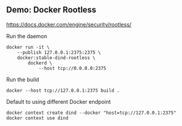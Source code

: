 ## Demo: Docker Rootless

https://docs.docker.com/engine/security/rootless/

Run the daemon

```plaintext
docker run -it \
    --publish 127.0.0.1:2375:2375 \
    docker:stable-dind-rootless \
        dockerd \
            --host tcp://0.0.0.0:2375
```

Run the build

```plaintext
docker --host tcp://127.0.0.1:2375 build .
```

Default to using different Docker endpoint

```plaintext
docker context create dind --docker "host=tcp://127.0.0.1:2375"
docker context use dind
```
